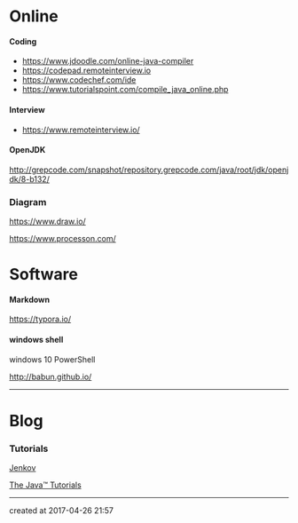 # Online 

#### Coding

- https://www.jdoodle.com/online-java-compiler
- https://codepad.remoteinterview.io
- https://www.codechef.com/ide
- https://www.tutorialspoint.com/compile_java_online.php




#### Interview

- https://www.remoteinterview.io/




#### OpenJDK

http://grepcode.com/snapshot/repository.grepcode.com/java/root/jdk/openjdk/8-b132/



### Diagram

https://www.draw.io/

https://www.processon.com/







# Software

#### Markdown

https://typora.io/



#### windows shell

windows 10 PowerShell

http://babun.github.io/



------

# Blog

### Tutorials

[Jenkov](http://tutorials.jenkov.com/)

[The Java™ Tutorials](https://docs.oracle.com/javase/tutorial/)





---

created at 2017-04-26 21:57